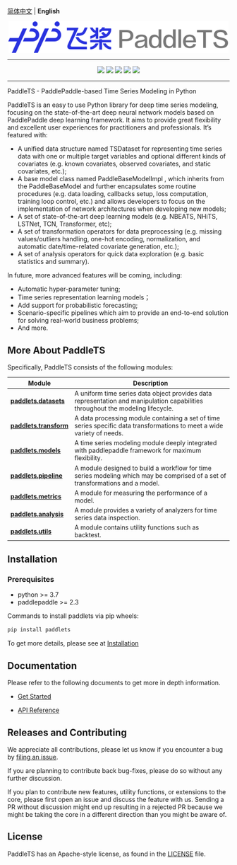 [简体中文](./README_cn.md) |  **English**

<p align="center">
  <img src="docs/static/images/logo/paddlets-readme-logo.png" align="middle" width=500>
<p>

------------------------------------------------------------------------------------------

<p align="center">
  <a href="https://github.com/PaddlePaddle/PaddleTS/graphs/contributors"><img src="https://img.shields.io/github/contributors/PaddlePaddle/PaddleNLP?color=9ea"></a>
  <a href=""><img src="https://img.shields.io/badge/python-3.7+-aff.svg"></a>
  <a href=""><img src="https://img.shields.io/badge/paddlepaddle-2.3.0+-aff.svg"></a>
  <a href="https://github.com/PaddlePaddle/PaddleTS/commits"><img src="https://img.shields.io/github/commit-activity/m/PaddlePaddle/PaddleTS?color=3af"></a>
  <a href="https://github.com/PaddlePaddle/PaddleTS/issues"><img src="https://img.shields.io/github/issues/PaddlePaddle/PaddleTS?color=9cc"></a>
</p>

--------------------------------------------------------------------------------


PaddleTS - PaddlePaddle-based Time Series Modeling in Python

PaddleTS is an easy to use Python library for deep time series modeling,
    focusing on the state-of-the-art deep neural network models based on 
    PaddlePaddle deep learning framework. It aims to provide great flexibility 
    and excellent user experiences for practitioners and professionals. It’s featured with:

* A unified data structure named TSDataset for representing time series data with one 
    or multiple target variables and optional different kinds of covariates 
    (e.g. known covariates, observed covariates, and static covariates, etc.);
* A base model class named PaddleBaseModelImpl , which inherits from the PaddleBaseModel 
    and further encapsulates some routine procedures (e.g. data loading, callbacks setup, 
    loss computation, training loop control, etc.) and allows developers to focus on 
    the implementation of network architectures when developing new models;
* A set of state-of-the-art deep learning models (e.g. NBEATS, NHiTS, LSTNet, TCN, Transformer, etc);
* A set of transformation operators for data preprocessing (e.g. missing values/outliers handling, 
    one-hot encoding, normalization, and automatic date/time-related covariate generation, etc.);
* A set of analysis operators for quick data exploration (e.g. basic statistics and summary).

In future, more advanced features will be coming, including:

* Automatic hyper-parameter tuning;
* Time series representation learning models；
* Add support for probabilistic forecasting;
* Scenario-specific pipelines which aim to provide an end-to-end solution for solving real-world business problems;
* And more.


## More About PaddleTS

Specifically, PaddleTS consists of the following modules:

| Module                                                                                                     | Description                                                                                                                     |
|------------------------------------------------------------------------------------------------------------|---------------------------------------------------------------------------------------------------------------------------------|
| [**paddlets.datasets**](https://paddlets.readthedocs.io/en/latest/source/modules/datasets/overview.html)   | A uniform time series data object provides data representation and manipulation capabilities throughout the modeling lifecycle. |
| [**paddlets.transform**](https://paddlets.readthedocs.io/en/latest/source/modules/transform/overview.html) | A data processing module containing a set of time series specific data transformations to meet a wide variety of needs.         |
| [**paddlets.models**](https://paddlets.readthedocs.io/en/latest/source/modules/models/overview.html)       | A time series modeling module deeply integrated with paddlepaddle framework for maximum flexibility.                            |
| [**paddlets.pipeline**](https://paddlets.readthedocs.io/en/latest/source/modules/pipeline/overview.html)   | A module designed to build a workflow for time series modeling which may be comprised of a set of transformations and a model.  |
| [**paddlets.metrics**](https://paddlets.readthedocs.io/en/latest/source/modules/metrics/overview.html)     | A module for measuring the performance of a model.                                                                              |
| [**paddlets.analysis**](https://paddlets.readthedocs.io/en/latest/source/modules/analysis/overview.html)   | A module provides a variety of analyzers for time series data inspection.                                                       |
| [**paddlets.utils**](https://paddlets.readthedocs.io/en/latest/source/modules/backtest/overview.html)             | A module contains utility functions such as backtest.                                                                           |


## Installation

### Prerequisites

* python >= 3.7
* paddlepaddle >= 2.3

Commands to install paddlets via pip wheels:
```bash
pip install paddlets
```

To get more details, please see at [Installation](https://paddlets.readthedocs.io/en/latest/source/installation/overview.html)


## Documentation

Please refer to the following documents to get more in depth information.

* [Get Started](https://paddlets.readthedocs.io/en/latest/source/get_started/get_started.html)

* [API Reference](https://paddlets.readthedocs.io/en/latest/source/api/paddlets.analysis.html)


## Releases and Contributing

We appreciate all contributions, please let us know if you encounter a bug by [filing an issue](https://github.com/PaddlePaddle/PaddleTS/issues).

If you are planning to contribute back bug-fixes, please do so without any further discussion.

If you plan to contribute new features, utility functions, or extensions to the core, please first open an issue and discuss the feature with us.
Sending a PR without discussion might end up resulting in a rejected PR because we might be taking the core in a different direction than you might be aware of.


## License
PaddleTS has an Apache-style license, as found in the [LICENSE](LICENSE) file.
